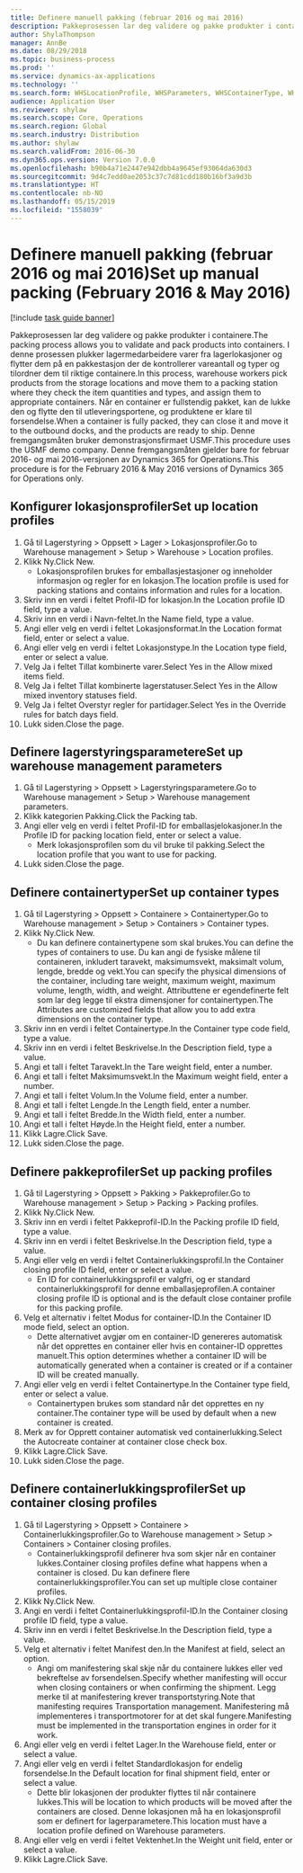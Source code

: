 ```yaml
---
title: Definere manuell pakking (februar 2016 og mai 2016)
description: Pakkeprosessen lar deg validere og pakke produkter i containere.
author: ShylaThompson
manager: AnnBe
ms.date: 08/29/2018
ms.topic: business-process
ms.prod: ''
ms.service: dynamics-ax-applications
ms.technology: ''
ms.search.form: WHSLocationProfile, WHSParameters, WHSContainerType, WHSPackProfile, WHSCloseContainerProfile, InventLocationIdLookup, UnitOfMeasureLookup
audience: Application User
ms.reviewer: shylaw
ms.search.scope: Core, Operations
ms.search.region: Global
ms.search.industry: Distribution
ms.author: shylaw
ms.search.validFrom: 2016-06-30
ms.dyn365.ops.version: Version 7.0.0
ms.openlocfilehash: b90b4a71e2447e942dbb4a9645ef93064da630d3
ms.sourcegitcommit: 9d4c7edd0ae2053c37c7d81cdd180b16bf3a9d3b
ms.translationtype: HT
ms.contentlocale: nb-NO
ms.lasthandoff: 05/15/2019
ms.locfileid: "1558039"
---
```

# <a name="set-up-manual-packing-february-2016--may-2016"></a><span data-ttu-id="2b53e-103">Definere manuell pakking (februar 2016 og mai 2016)</span><span class="sxs-lookup"><span data-stu-id="2b53e-103">Set up manual packing (February 2016 & May 2016)</span></span>

[!include [task guide banner](../../includes/task-guide-banner.md)]

<span data-ttu-id="2b53e-104">Pakkeprosessen lar deg validere og pakke produkter i containere.</span><span class="sxs-lookup"><span data-stu-id="2b53e-104">The packing process allows you to validate and pack products into containers.</span></span> <span data-ttu-id="2b53e-105">I denne prosessen plukker lagermedarbeidere varer fra lagerlokasjoner og flytter dem på en pakkestasjon der de kontrollerer vareantall og typer og tilordner dem til riktige containere.</span><span class="sxs-lookup"><span data-stu-id="2b53e-105">In this process, warehouse workers pick products from the storage locations and move them to a packing station where they check the item quantities and types, and assign them to appropriate containers.</span></span> <span data-ttu-id="2b53e-106">Når en container er fullstendig pakket, kan de lukke den og flytte den til utleveringsportene, og produktene er klare til forsendelse.</span><span class="sxs-lookup"><span data-stu-id="2b53e-106">When a container is fully packed, they can close it and move it to the outbound docks, and the products are ready to ship.</span></span> <span data-ttu-id="2b53e-107">Denne fremgangsmåten bruker demonstrasjonsfirmaet USMF.</span><span class="sxs-lookup"><span data-stu-id="2b53e-107">This procedure uses the USMF demo company.</span></span> <span data-ttu-id="2b53e-108">Denne fremgangsmåten gjelder bare for februar 2016- og mai 2016-versjonen av Dynamics 365 for Operations.</span><span class="sxs-lookup"><span data-stu-id="2b53e-108">This procedure is for the February 2016 & May 2016 versions of Dynamics 365 for Operations only.</span></span>


## <a name="set-up-location-profiles"></a><span data-ttu-id="2b53e-109">Konfigurer lokasjonsprofiler</span><span class="sxs-lookup"><span data-stu-id="2b53e-109">Set up location profiles</span></span>
1. <span data-ttu-id="2b53e-110">Gå til Lagerstyring > Oppsett > Lager > Lokasjonsprofiler.</span><span class="sxs-lookup"><span data-stu-id="2b53e-110">Go to Warehouse management > Setup > Warehouse > Location profiles.</span></span>
2. <span data-ttu-id="2b53e-111">Klikk Ny.</span><span class="sxs-lookup"><span data-stu-id="2b53e-111">Click New.</span></span>
    * <span data-ttu-id="2b53e-112">Lokasjonsprofilen brukes for emballasjestasjoner og inneholder informasjon og regler for en lokasjon.</span><span class="sxs-lookup"><span data-stu-id="2b53e-112">The location profile is used for packing stations and contains information and rules for a location.</span></span>  
3. <span data-ttu-id="2b53e-113">Skriv inn en verdi i feltet Profil-ID for lokasjon.</span><span class="sxs-lookup"><span data-stu-id="2b53e-113">In the Location profile ID field, type a value.</span></span>
4. <span data-ttu-id="2b53e-114">Skriv inn en verdi i Navn-feltet.</span><span class="sxs-lookup"><span data-stu-id="2b53e-114">In the Name field, type a value.</span></span>
5. <span data-ttu-id="2b53e-115">Angi eller velg en verdi i feltet Lokasjonsformat.</span><span class="sxs-lookup"><span data-stu-id="2b53e-115">In the Location format field, enter or select a value.</span></span>
6. <span data-ttu-id="2b53e-116">Angi eller velg en verdi i feltet Lokasjonstype.</span><span class="sxs-lookup"><span data-stu-id="2b53e-116">In the Location type field, enter or select a value.</span></span>
7. <span data-ttu-id="2b53e-117">Velg Ja i feltet Tillat kombinerte varer.</span><span class="sxs-lookup"><span data-stu-id="2b53e-117">Select Yes in the Allow mixed items field.</span></span>
8. <span data-ttu-id="2b53e-118">Velg Ja i feltet Tillat kombinerte lagerstatuser.</span><span class="sxs-lookup"><span data-stu-id="2b53e-118">Select Yes in the Allow mixed  inventory statuses field.</span></span>
9. <span data-ttu-id="2b53e-119">Velg Ja i feltet Overstyr regler for partidager.</span><span class="sxs-lookup"><span data-stu-id="2b53e-119">Select Yes in the Override rules for batch days field.</span></span>
10. <span data-ttu-id="2b53e-120">Lukk siden.</span><span class="sxs-lookup"><span data-stu-id="2b53e-120">Close the page.</span></span>

## <a name="set-up-warehouse-management-parameters"></a><span data-ttu-id="2b53e-121">Definere lagerstyringsparametere</span><span class="sxs-lookup"><span data-stu-id="2b53e-121">Set up warehouse management parameters</span></span> 
1. <span data-ttu-id="2b53e-122">Gå til Lagerstyring > Oppsett > Lagerstyringsparametere.</span><span class="sxs-lookup"><span data-stu-id="2b53e-122">Go to Warehouse management > Setup > Warehouse management parameters.</span></span>
2. <span data-ttu-id="2b53e-123">Klikk kategorien Pakking.</span><span class="sxs-lookup"><span data-stu-id="2b53e-123">Click the Packing tab.</span></span>
3. <span data-ttu-id="2b53e-124">Angi eller velg en verdi i feltet Profil-ID for emballasjelokasjoner.</span><span class="sxs-lookup"><span data-stu-id="2b53e-124">In the Profile ID for packing location field, enter or select a value.</span></span>
    * <span data-ttu-id="2b53e-125">Merk lokasjonsprofilen som du vil bruke til pakking.</span><span class="sxs-lookup"><span data-stu-id="2b53e-125">Select the location profile that you want to use for packing.</span></span>  
4. <span data-ttu-id="2b53e-126">Lukk siden.</span><span class="sxs-lookup"><span data-stu-id="2b53e-126">Close the page.</span></span>

## <a name="set-up-container-types"></a><span data-ttu-id="2b53e-127">Definere containertyper</span><span class="sxs-lookup"><span data-stu-id="2b53e-127">Set up container types</span></span>
1. <span data-ttu-id="2b53e-128">Gå til Lagerstyring > Oppsett > Containere > Containertyper.</span><span class="sxs-lookup"><span data-stu-id="2b53e-128">Go to Warehouse management > Setup > Containers > Container types.</span></span>
2. <span data-ttu-id="2b53e-129">Klikk Ny.</span><span class="sxs-lookup"><span data-stu-id="2b53e-129">Click New.</span></span>
    * <span data-ttu-id="2b53e-130">Du kan definere containertypene som skal brukes.</span><span class="sxs-lookup"><span data-stu-id="2b53e-130">You can define the types of containers to use.</span></span> <span data-ttu-id="2b53e-131">Du kan angi de fysiske målene til containeren, inkludert taravekt, maksimumsvekt, maksimalt volum, lengde, bredde og vekt.</span><span class="sxs-lookup"><span data-stu-id="2b53e-131">You can specify the physical dimensions of the container, including tare weight, maximum weight, maximum volume, length, width, and weight.</span></span>  <span data-ttu-id="2b53e-132">Attributtene er egendefinerte felt som lar deg legge til ekstra dimensjoner for containertypen.</span><span class="sxs-lookup"><span data-stu-id="2b53e-132">The Attributes are customized fields that allow you to add extra dimensions on the container type.</span></span>     
3. <span data-ttu-id="2b53e-133">Skriv inn en verdi i feltet Containertype.</span><span class="sxs-lookup"><span data-stu-id="2b53e-133">In the Container type code field, type a value.</span></span>
4. <span data-ttu-id="2b53e-134">Skriv inn en verdi i feltet Beskrivelse.</span><span class="sxs-lookup"><span data-stu-id="2b53e-134">In the Description field, type a value.</span></span>
5. <span data-ttu-id="2b53e-135">Angi et tall i feltet Taravekt.</span><span class="sxs-lookup"><span data-stu-id="2b53e-135">In the Tare weight field, enter a number.</span></span>
6. <span data-ttu-id="2b53e-136">Angi et tall i feltet Maksimumsvekt.</span><span class="sxs-lookup"><span data-stu-id="2b53e-136">In the Maximum weight field, enter a number.</span></span>
7. <span data-ttu-id="2b53e-137">Angi et tall i feltet Volum.</span><span class="sxs-lookup"><span data-stu-id="2b53e-137">In the Volume field, enter a number.</span></span>
8. <span data-ttu-id="2b53e-138">Angi et tall i feltet Lengde.</span><span class="sxs-lookup"><span data-stu-id="2b53e-138">In the Length field, enter a number.</span></span>
9. <span data-ttu-id="2b53e-139">Angi et tall i feltet Bredde.</span><span class="sxs-lookup"><span data-stu-id="2b53e-139">In the Width field, enter a number.</span></span>
10. <span data-ttu-id="2b53e-140">Angi et tall i feltet Høyde.</span><span class="sxs-lookup"><span data-stu-id="2b53e-140">In the Height field, enter a number.</span></span>
11. <span data-ttu-id="2b53e-141">Klikk Lagre.</span><span class="sxs-lookup"><span data-stu-id="2b53e-141">Click Save.</span></span>
12. <span data-ttu-id="2b53e-142">Lukk siden.</span><span class="sxs-lookup"><span data-stu-id="2b53e-142">Close the page.</span></span>

## <a name="set-up-packing-profiles"></a><span data-ttu-id="2b53e-143">Definere pakkeprofiler</span><span class="sxs-lookup"><span data-stu-id="2b53e-143">Set up packing profiles</span></span>
1. <span data-ttu-id="2b53e-144">Gå til Lagerstyring > Oppsett > Pakking > Pakkeprofiler.</span><span class="sxs-lookup"><span data-stu-id="2b53e-144">Go to Warehouse management > Setup > Packing > Packing profiles.</span></span>
2. <span data-ttu-id="2b53e-145">Klikk Ny.</span><span class="sxs-lookup"><span data-stu-id="2b53e-145">Click New.</span></span>
3. <span data-ttu-id="2b53e-146">Skriv inn en verdi i feltet Pakkeprofil-ID.</span><span class="sxs-lookup"><span data-stu-id="2b53e-146">In the Packing profile ID field, type a value.</span></span>
4. <span data-ttu-id="2b53e-147">Skriv inn en verdi i feltet Beskrivelse.</span><span class="sxs-lookup"><span data-stu-id="2b53e-147">In the Description field, type a value.</span></span>
5. <span data-ttu-id="2b53e-148">Angi eller velg en verdi i feltet Containerlukkingsprofil.</span><span class="sxs-lookup"><span data-stu-id="2b53e-148">In the Container closing profile ID field, enter or select a value.</span></span>
    * <span data-ttu-id="2b53e-149">En ID for containerlukkingsprofil er valgfri, og er standard containerlukkingsprofil for denne emballasjeprofilen.</span><span class="sxs-lookup"><span data-stu-id="2b53e-149">A container closing profile ID is optional and is the default close container profile for this packing profile.</span></span>  
6. <span data-ttu-id="2b53e-150">Velg et alternativ i feltet Modus for container-ID.</span><span class="sxs-lookup"><span data-stu-id="2b53e-150">In the Container ID mode field, select an option.</span></span>
    * <span data-ttu-id="2b53e-151">Dette alternativet avgjør om en container-ID genereres automatisk når det opprettes en container eller hvis en container-ID opprettes manuelt.</span><span class="sxs-lookup"><span data-stu-id="2b53e-151">This option determines whether a container ID will be automatically generated when a container is created or if a container ID will be created manually.</span></span>  
7. <span data-ttu-id="2b53e-152">Angi eller velg en verdi i feltet Containertype.</span><span class="sxs-lookup"><span data-stu-id="2b53e-152">In the Container type field, enter or select a value.</span></span>
    * <span data-ttu-id="2b53e-153">Containertypen brukes som standard når det opprettes en ny container.</span><span class="sxs-lookup"><span data-stu-id="2b53e-153">The container type will be used by default when a new container is created.</span></span>  
8. <span data-ttu-id="2b53e-154">Merk av for Opprett container automatisk ved containerlukking.</span><span class="sxs-lookup"><span data-stu-id="2b53e-154">Select the Autocreate container at container close check box.</span></span>
9. <span data-ttu-id="2b53e-155">Klikk Lagre.</span><span class="sxs-lookup"><span data-stu-id="2b53e-155">Click Save.</span></span>
10. <span data-ttu-id="2b53e-156">Lukk siden.</span><span class="sxs-lookup"><span data-stu-id="2b53e-156">Close the page.</span></span>

## <a name="set-up-container-closing-profiles"></a><span data-ttu-id="2b53e-157">Definere containerlukkingsprofiler</span><span class="sxs-lookup"><span data-stu-id="2b53e-157">Set up container closing profiles</span></span>
1. <span data-ttu-id="2b53e-158">Gå til Lagerstyring > Oppsett > Containere > Containerlukkingsprofiler.</span><span class="sxs-lookup"><span data-stu-id="2b53e-158">Go to Warehouse management > Setup > Containers > Container closing profiles.</span></span>
    * <span data-ttu-id="2b53e-159">Containerlukkingsprofil definerer hva som skjer når en container lukkes.</span><span class="sxs-lookup"><span data-stu-id="2b53e-159">Container closing profiles define what happens when a container is closed.</span></span> <span data-ttu-id="2b53e-160">Du kan definere flere containerlukkingsprofiler.</span><span class="sxs-lookup"><span data-stu-id="2b53e-160">You can set up multiple close container profiles.</span></span>       
2. <span data-ttu-id="2b53e-161">Klikk Ny.</span><span class="sxs-lookup"><span data-stu-id="2b53e-161">Click New.</span></span>
3. <span data-ttu-id="2b53e-162">Angi en verdi i feltet Containerlukkingsprofil-ID.</span><span class="sxs-lookup"><span data-stu-id="2b53e-162">In the Container closing profile ID field, type a value.</span></span>
4. <span data-ttu-id="2b53e-163">Skriv inn en verdi i feltet Beskrivelse.</span><span class="sxs-lookup"><span data-stu-id="2b53e-163">In the Description field, type a value.</span></span>
5. <span data-ttu-id="2b53e-164">Velg et alternativ i feltet Manifest den.</span><span class="sxs-lookup"><span data-stu-id="2b53e-164">In the Manifest at field, select an option.</span></span>
    * <span data-ttu-id="2b53e-165">Angi om manifestering skal skje når du containere lukkes eller ved bekreftelse av forsendelsen.</span><span class="sxs-lookup"><span data-stu-id="2b53e-165">Specify whether manifesting will occur when closing containers or when confirming the shipment.</span></span> <span data-ttu-id="2b53e-166">Legg merke til at manifestering krever transportstyring.</span><span class="sxs-lookup"><span data-stu-id="2b53e-166">Note that manifesting requires Transportation management.</span></span> <span data-ttu-id="2b53e-167">Manifestering må implementeres i transportmotorer for at det skal fungere.</span><span class="sxs-lookup"><span data-stu-id="2b53e-167">Manifesting must be implemented in the transportation engines in order for it work.</span></span>  
6. <span data-ttu-id="2b53e-168">Angi eller velg en verdi i feltet Lager.</span><span class="sxs-lookup"><span data-stu-id="2b53e-168">In the Warehouse field, enter or select a value.</span></span>
7. <span data-ttu-id="2b53e-169">Angi eller velg en verdi i feltet Standardlokasjon for endelig forsendelse.</span><span class="sxs-lookup"><span data-stu-id="2b53e-169">In the Default location for final shipment field, enter or select a value.</span></span>
    * <span data-ttu-id="2b53e-170">Dette blir lokasjonen der produkter flyttes til når containere lukkes.</span><span class="sxs-lookup"><span data-stu-id="2b53e-170">This will be location to which products will be moved after the containers are closed.</span></span> <span data-ttu-id="2b53e-171">Denne lokasjonen må ha en lokasjonsprofil som er definert for lagerparametere.</span><span class="sxs-lookup"><span data-stu-id="2b53e-171">This location must have a location profile defined on Warehouse parameters.</span></span>  
8. <span data-ttu-id="2b53e-172">Angi eller velg en verdi i feltet Vektenhet.</span><span class="sxs-lookup"><span data-stu-id="2b53e-172">In the Weight unit field, enter or select a value.</span></span>
9. <span data-ttu-id="2b53e-173">Klikk Lagre.</span><span class="sxs-lookup"><span data-stu-id="2b53e-173">Click Save.</span></span>

